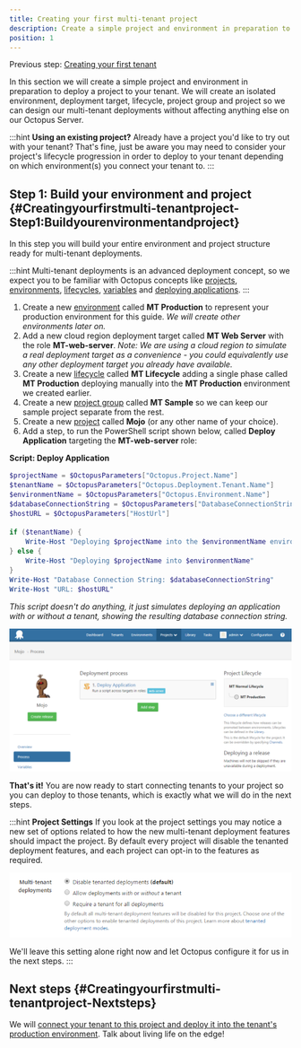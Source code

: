 ```yaml
---
title: Creating your first multi-tenant project
description: Create a simple project and environment in preparation to deploy a project to your tenant.
position: 1
---
```


Previous step: [Creating your first tenant](/docs/deployment-patterns/multi-tenant-deployments/multi-tenant-deployment-guide/creating-your-first-tenant.md)

In this section we will create a simple project and environment in preparation to deploy a project to your tenant. We will create an isolated environment, deployment target, lifecycle, project group and project so we can design our multi-tenant deployments without affecting anything else on our Octopus Server.

:::hint
**Using an existing project?**
Already have a project you'd like to try out with your tenant? That's fine, just be aware you may need to consider your project's lifecycle progression in order to deploy to your tenant depending on which environment(s) you connect your tenant to.
:::

## Step 1: Build your environment and project {#Creatingyourfirstmulti-tenantproject-Step1:Buildyourenvironmentandproject}

In this step you will build your entire environment and project structure ready for multi-tenant deployments.

:::hint
Multi-tenant deployments is an advanced deployment concept, so we expect you to be familiar with Octopus concepts like [projects](/docs/deployment-process/projects.md), [environments](/docs/infrastructure/environments/index.md), [lifecycles](/docs/deployment-process/lifecycles/index.md), [variables](/docs/deployment-process/variables/index.md) and [deploying applications](/docs/deploying-applications/index.md).
:::

1. Create a new [environment](/docs/infrastructure/environments/index.md) called **MT Production** to represent your production environment for this guide. *We will create other environments later on.*
2. Add a new cloud region deployment target called **MT Web Server** with the role **MT-web-server**.
   *Note: We are using a cloud region to simulate a real deployment target as a convenience - you could equivalently use any other deployment target you already have available.*
3. Create a new [lifecycle](/docs/deployment-process/lifecycles/index.md) called **MT Lifecycle** adding a single phase called **MT Production** deploying manually into the **MT Production** environment we created earlier.
4. Create a new [project group](/docs/deployment-process/projects.md) called **MT Sample** so we can keep our sample project separate from the rest.
5. Create a new [project](/docs/deployment-process/projects.md) called **Mojo** (or any other name of your choice).
6. Add a step, to run the PowerShell script shown below, called **Deploy Application** targeting the **MT-web-server** role:

**Script: Deploy Application**

```powershell
$projectName = $OctopusParameters["Octopus.Project.Name"]
$tenantName = $OctopusParameters["Octopus.Deployment.Tenant.Name"]
$environmentName = $OctopusParameters["Octopus.Environment.Name"]
$databaseConnectionString = $OctopusParameters["DatabaseConnectionString"]
$hostURL = $OctopusParameters["HostUrl"]

if ($tenantName) {
    Write-Host "Deploying $projectName into the $environmentName environment for $tenantName"
} else {
    Write-Host "Deploying $projectName into $environmentName"
}
Write-Host "Database Connection String: $databaseConnectionString"
Write-Host "URL: $hostURL"
```
*This script doesn't do anything, it just simulates deploying an application with or without a tenant, showing the resulting database connection string.*

![](/docs/images/5669300/5865553.png "width=500")

**That's it!** You are now ready to start connecting tenants to your project so you can deploy to those tenants, which is exactly what we will do in the next steps.

:::hint
**Project Settings**
If you look at the project settings you may notice a new set of options related to how the new multi-tenant deployment features should impact the project. By default every project will disable the tenanted deployment features, and each project can opt-in to the features as required.

![](/docs/images/5669300/5865692.png)

We'll leave this setting alone right now and let Octopus configure it for us in the next steps.
:::

## Next steps {#Creatingyourfirstmulti-tenantproject-Nextsteps}

We will [connect your tenant to this project and deploy it into the tenant's production environment](/docs/deployment-patterns/multi-tenant-deployments/multi-tenant-deployment-guide/deploying-a-simple-multi-tenant-project.md). Talk about living life on the edge!
